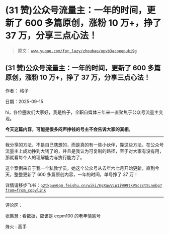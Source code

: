 # (31 赞)公众号流量主：一年的时间，更新了 600 多篇原创，涨粉 10 万+，挣了 37 万，分享三点心法！

> 原文：[`www.yuque.com/for_lazy/zhoubao/upvb3acpeepuki9g`](https://www.yuque.com/for_lazy/zhoubao/upvb3acpeepuki9g)

## (31 赞)公众号流量主：一年的时间，更新了 600 多篇原创，涨粉 10 万+，挣了 37 万，分享三点心法！

作者： 格子

日期：2025-09-15

hi，各位圈友们大家好，我是格子，全职自媒体三年来一直聚焦于公众号流量主变现。

**今天这篇内容，可能是很多闷声挣钱的号主不会告诉大家的真相。**

**  **

我分享的方法，不是自己瞎想的，而是真的有一些小伙伴，靠这些方法，在公众号流量主上成功挣到大钱了的，并且是我认为可复制的路径，至于对大家有没有用，那就看每个人的理解能力与执行能力了。

这个案例来自于我一个私教学员，她这个公众号从去年六七月开始更新，直到今天，整整更新了 600 多篇原创内容，一年的时间，单号挣了 37 万！

详情请移步飞书：[`p2tkpuv6qm.feishu.cn/wiki/EgXqwVLp1iW99tkVSczctSLnnbg?from=from_copylink`](https://p2tkpuv6qm.feishu.cn/wiki/EgXqwVLp1iW99tkVSczctSLnnbg?from=from_copylink)

* * *

评论区：

张集慧 : 看数据，应该是 ecpm100 的老年情感号

烽火 : 高手